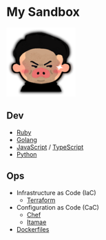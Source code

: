 # My Sandbox

![1550485947](./taba.png)

## Dev
- [Ruby](https://github.com/tabakazu/programming/tree/master/dev/ruby)
- [Golang](https://github.com/tabakazu/programming/tree/master/dev/golang)
- [JavaScript](https://github.com/tabakazu/programming/tree/master/dev/javascript)
/ [TypeScript](https://github.com/tabakazu/programming/tree/master/dev/typescript)
- [Python](https://github.com/tabakazu/programming/tree/master/dev/python)

## Ops
- Infrastructure as Code (IaC)
  - [Terraform](https://github.com/tabakazu/programming/tree/master/ops/terraform)
- Configuration as Code (CaC)
  - [Chef](https://github.com/tabakazu/programming/tree/master/ops/chef)
  - [Itamae](https://github.com/tabakazu/programming/tree/master/ops/itamae)
- [Dockerfiles](https://github.com/tabakazu/programming/tree/master/ops/dockerfiles)
